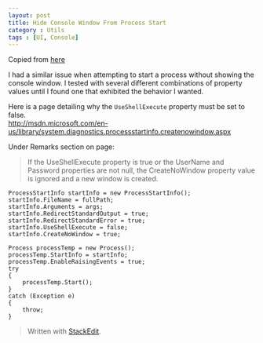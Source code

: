 ```yaml
---
layout: post
title: Hide Console Window From Process Start
category : Utils
tags : [UI, Console]
---
```


Copied from [here](http://stackoverflow.com/questions/5377423/hide-console-window-from-process-start-c-sharp)

I had a similar issue when attempting to start a process without showing the console window.  I tested with several different combinations of property values until I found one that exhibited the behavior I wanted.  

Here is a page detailing why the `UseShellExecute` property must be set to false.  
 http://msdn.microsoft.com/en-us/library/system.diagnostics.processstartinfo.createnowindow.aspx 

Under Remarks section on page:

> If the UseShellExecute property is true or the UserName and
> Password properties are not null, the CreateNoWindow property
> value is ignored and a new window is created.

    ProcessStartInfo startInfo = new ProcessStartInfo();
    startInfo.FileName = fullPath;
    startInfo.Arguments = args;
    startInfo.RedirectStandardOutput = true;
    startInfo.RedirectStandardError = true;
    startInfo.UseShellExecute = false;
    startInfo.CreateNoWindow = true;
    
    Process processTemp = new Process();
    processTemp.StartInfo = startInfo;
    processTemp.EnableRaisingEvents = true;
    try
    {
        processTemp.Start();
    }
    catch (Exception e)
    {
        throw;
    }

> Written with [StackEdit](https://stackedit.io/).

